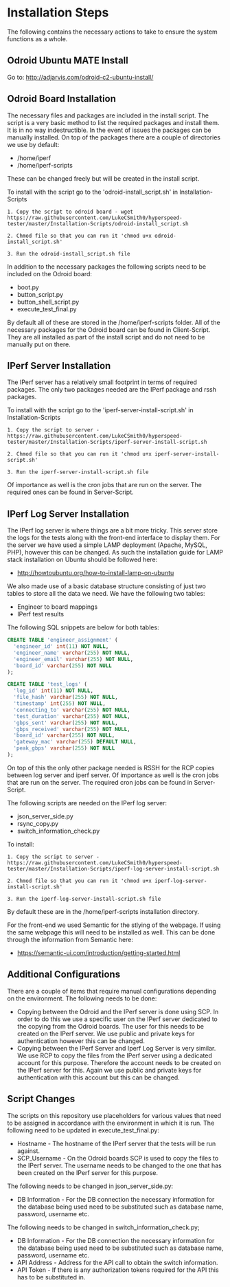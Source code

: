 # Installation Steps
The following contains the necessary actions to take to ensure the system functions as a whole.

## Odroid Ubuntu MATE Install

Go to:
http://adjarvis.com/odroid-c2-ubuntu-install/

## Odroid Board Installation
The necessary files and packages are included in the install script. The script is a very basic method to list the required packages and install them. It is in no way indestructible. In the event of issues the packages can be manually installed. On top of the packages there are a couple of directories we use by default:

* /home/iperf
* /home/iperf-scripts

These can be changed freely but will be created in the install script.

To install with the script go to the 'odroid-install_script.sh' in Installation-Scripts

	1. Copy the script to odroid board - wget https://raw.githubusercontent.com/LukeCSmith0/hyperspeed-tester/master/Installation-Scripts/odroid-install_script.sh

	2. Chmod file so that you can run it 'chmod u+x odroid-install_script.sh'

	3. Run the odroid-install_script.sh file
	
In addition to the necessary packages the following scripts need to be included on the Odroid board:

* boot.py
* button_script.py
* button_shell_script.py
* execute_test_final.py

By default all of these are stored in the /home/iperf-scripts folder. All of the necessary packages for the Odroid board can be found in Client-Script. They are all installed as part of the install script and do not need to be manually put on there.

## IPerf Server Installation
The IPerf server has a relatively small footprint in terms of required packages. The only two packages needed are the IPerf package and rssh packages.

To install with the script go to the 'iperf-server-install-script.sh' in Installation-Scripts

	1. Copy the script to server - https://raw.githubusercontent.com/LukeCSmith0/hyperspeed-tester/master/Installation-Scripts/iperf-server-install-script.sh

	2. Chmod file so that you can run it 'chmod u+x iperf-server-install-script.sh'

	3. Run the iperf-server-install-script.sh file 
	
Of importance as well is the cron jobs that are run on the server. The required ones can be found in Server-Script.
	
## IPerf Log Server Installation
The IPerf log server is where things are a bit more tricky. This server store the logs for the tests along with the front-end interface to display them. For the server we have used a simple LAMP deployment (Apache, MySQL, PHP), however this can be changed. As such the installation guide for LAMP stack installation on Ubuntu should be followed here:

* http://howtoubuntu.org/how-to-install-lamp-on-ubuntu

We also made use of a basic database structure consisting of just two tables to store all the data we need. We have the following two tables:

* Engineer to board mappings
* IPerf test results

The following SQL snippets are below for both tables:

```SQL
CREATE TABLE 'engineer_assignment' (
  'engineer_id' int(11) NOT NULL,
  'engineer_name' varchar(255) NOT NULL,
  'engineer_email' varchar(255) NOT NULL,
  'board_id' varchar(255) NOT NULL
);
```
```SQL
CREATE TABLE 'test_logs' (
  'log_id' int(11) NOT NULL,
  'file_hash' varchar(255) NOT NULL,
  'timestamp' int(255) NOT NULL,
  'connecting_to' varchar(255) NOT NULL,
  'test_duration' varchar(255) NOT NULL,
  'gbps_sent' varchar(255) NOT NULL,
  'gbps_received' varchar(255) NOT NULL,
  'board_id' varchar(255) NOT NULL,
  'gateway_mac' varchar(255) DEFAULT NULL,
  'peak_gbps' varchar(255) NOT NULL
);
```

On top of this the only other package needed is RSSH for the RCP copies between log server and iperf server. Of importance as well is the cron jobs that are run on the server. The required cron jobs can be found in Server-Script.

The following scripts are needed on the IPerf log server:

* json_server_side.py
* rsync_copy.py
* switch_information_check.py

To install: 

	1. Copy the script to server - https://raw.githubusercontent.com/LukeCSmith0/hyperspeed-tester/master/Installation-Scripts/iperf-log-server-install-script.sh

	2. Chmod file so that you can run it 'chmod u+x iperf-log-server-install-script.sh'

	3. Run the iperf-log-server-install-script.sh file 


By default these are in the /home/iperf-scripts installation directory.

For the front-end we used Semantic for the stlying of the webpage. If using the same webpage this will need to be installed as well. This can be done through the information from Semantic here:

* https://semantic-ui.com/introduction/getting-started.html

## Additional Configurations
There are a couple of items that require manual configurations depending on the environment. The following needs to be done:

* Copying between the Odroid and the IPerf server is done using SCP. In order to do this we use a specific user on the IPerf server dedicated to the copying from the Odroid boards. The user for this needs to be created on the IPerf server. We use public and private keys for authentication however this can be changed.
* Copying between the IPerf Server and Iperf Log Server is very similar. We use RCP to copy the files from the IPerf server using a dedicated account for this purpose. Therefore the account needs to be created on the IPerf server for this. Again we use public and private keys for authentication with this account but this can be changed.

## Script Changes
The scripts on this repository use placeholders for various values that need to be assigned in accordance with the environment in which it is run. The following need to be updated in execute_test_final.py:

* Hostname - The hostname of the IPerf server that the tests will be run against.
* SCP_Username - On the Odroid boards SCP is used to copy the files to the IPerf server. The username needs to be changed to the one that has been created on the IPerf server for this purpose.

The following needs to be changed in json_server_side.py:

* DB Information - For the DB connection the necessary information for the database being used need to be substituted such as database name, password, username etc.

The following needs to be changed in switch_information_check.py;

* DB Information - For the DB connection the necessary information for the database being used need to be substituted such as database name, password, username etc.
* API Address - Address for the API call to obtain the switch information.
* API Token - If there is any authorization tokens required for the API this has to be substituted in.
